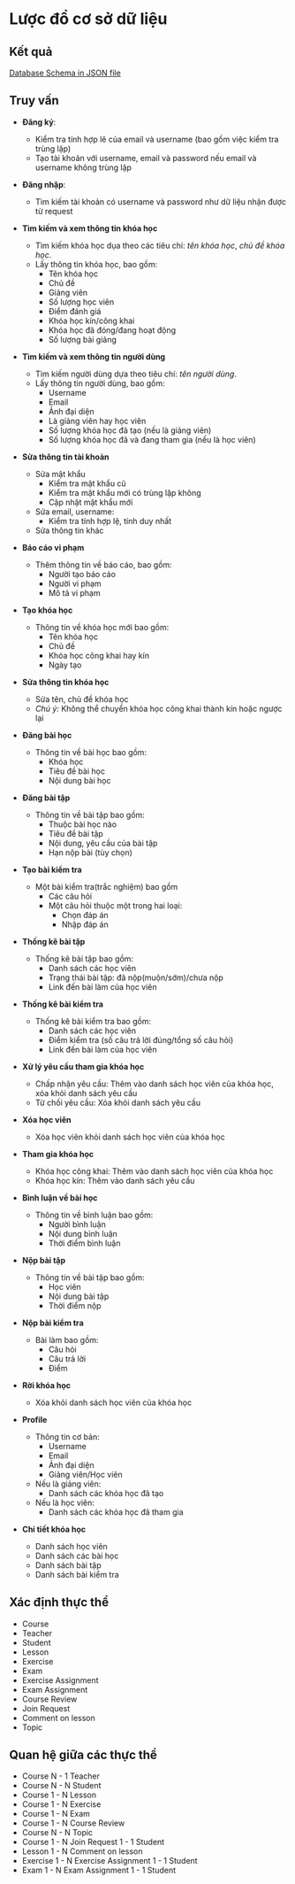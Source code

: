 # **Lược đồ cơ sở dữ liệu**

## Kết quả

[Database Schema in JSON file](./schema.jsonc)

## Truy vấn

- **Đăng ký**:
  - Kiểm tra tính hợp lê của email và username (bao gồm việc kiểm tra trùng lặp)
  - Tạo tài khoản với username, email và password nếu email và username không trùng lặp
- **Đăng nhập**:
  - Tìm kiếm tài khoản có username và password như dữ liệu nhận được từ request
- **Tìm kiếm và xem thông tin khóa học**
  - Tìm kiếm khóa học dụa theo các tiêu chí: _tên khóa học_, _chủ đề khóa học_.
  - Lấy thông tin khóa học, bao gồm:
    - Tên khóa học
    - Chủ đề
    - Giảng viên
    - Số lượng học viên
    - Điểm đánh giá
    - Khóa học kín/công khai
    - Khóa học đã đóng/đang hoạt động
    - Số lượng bài giảng
- **Tìm kiếm và xem thông tin người dùng**
  - Tìm kiếm người dùng dựa theo tiêu chí: _tên người dùng_.
  - Lấy thông tin người dùng, bao gồm:
    - Username
    - Email
    - Ảnh đại diện
    - Là giảng viên hay học viên
    - Số lượng khóa học đã tạo (nếu là giảng viên)
    - Số lượng khóa học đã và đang tham gia (nếu là học viên)
- **Sửa thông tin tài khoản**
  - Sửa mật khẩu
    - Kiểm tra mật khẩu cũ
    - Kiểm tra mật khẩu mới có trùng lặp không
    - Cập nhật mật khẩu mới
  - Sửa email, username:
    - Kiểm tra tính hợp lệ, tính duy nhất
  - Sửa thông tin khác
- **Báo cáo vi phạm**
  - Thêm thông tin về báo cáo, bao gồm:
    - Người tạo báo cáo
    - Người vi phạm
    - Mô tả vi phạm
- **Tạo khóa học**
  - Thông tin về khóa học mới bao gồm:
    - Tên khóa học
    - Chủ đề
    - Khóa học công khai hay kín
    - Ngày tạo
- **Sửa thông tin khóa học**
  - Sửa tên, chủ đề khóa học
  - _Chú ý:_ Không thể chuyển khóa học công khai thành kín hoặc ngược lại
- **Đăng bài học**
  - Thông tin về bài học bao gồm:
    - Khóa học
    - Tiêu đề bài học
    - Nội dung bài học
- **Đăng bài tập**
  - Thông tin về bài tập bao gồm:
    - Thuộc bài học nào
    - Tiêu đề bài tập
    - Nội dung, yêu cầu của bài tập
    - Hạn nộp bài (tùy chọn)
- **Tạo bài kiểm tra**
  - Một bài kiểm tra(trắc nghiệm) bao gồm
    - Các câu hỏi
    - Một câu hỏi thuộc một trong hai loại:
      - Chọn đáp án
      - Nhập đáp án
- **Thống kê bài tập**
  - Thống kê bài tập bao gồm:
    - Danh sách các học viên
    - Trạng thái bài tập: đã nộp(muộn/sớm)/chưa nộp
    - Link đến bài làm của học viên
- **Thống kê bài kiểm tra**
  - Thống kê bài kiểm tra bao gồm:
    - Danh sách các học viên
    - Điểm kiểm tra (số câu trả lời đúng/tổng số câu hỏi)
    - Link đến bài làm của học viên
- **Xử lý yêu cầu tham gia khóa học**
  - Chấp nhận yêu cầu: Thêm vào danh sách học viên của khóa học, xóa khỏi danh sách yêu cầu
  - Từ chối yêu cầu: Xóa khỏi danh sách yêu cầu
- **Xóa học viên**
  - Xóa học viên khỏi danh sách học viên của khóa học
- **Tham gia khóa học**
  - Khóa học công khai: Thêm vào danh sách học viên của khóa học
  - Khóa học kín: Thêm vào danh sách yêu cầu
- **Bình luận về bài học**
  - Thông tin về bình luận bao gồm:
    - Người bình luận
    - Nội dung bình luận
    - Thời điểm bình luận
- **Nộp bài tập**
  - Thông tin về bài tập bao gồm:
    - Học viên
    - Nội dung bài tập
    - Thời điểm nộp
- **Nộp bài kiểm tra**
  - Bài làm bao gồm:
    - Câu hỏi
    - Câu trả lời
    - Điểm
- **Rời khóa học**

  - Xóa khỏi danh sách học viên của khóa học

- **Profile**
  - Thông tin cơ bản:
    - Username
    - Email
    - Ảnh đại diện
    - Giảng viên/Học viên
  - Nếu là giảng viên:
    - Danh sách các khóa học đã tạo
  - Nếu là học viên:
    - Danh sách các khóa học đã tham gia
- **Chi tiết khóa học**
  - Danh sách học viên
  - Danh sách các bài học
  - Danh sách bài tập
  - Danh sách bài kiểm tra

## Xác định thực thể

- Course
- Teacher
- Student
- Lesson
- Exercise
- Exam
- Exercise Assignment
- Exam Assignment
- Course Review
- Join Request
- Comment on lesson
- Topic

## Quan hệ giữa các thực thể

- Course N - 1 Teacher
- Course N - N Student
- Course 1 - N Lesson
- Course 1 - N Exercise
- Course 1 - N Exam
- Course 1 - N Course Review
- Course N - N Topic
- Course 1 - N Join Request 1 - 1 Student
- Lesson 1 - N Comment on lesson
- Exercise 1 - N Exercise Assignment 1 - 1 Student
- Exam 1 - N Exam Assignment 1 - 1 Student
